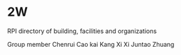 2W
==

RPI directory of building, facilities and organizations

Group member 
Chenrui Cao
kai Kang
Xi Xi
Juntao Zhuang
